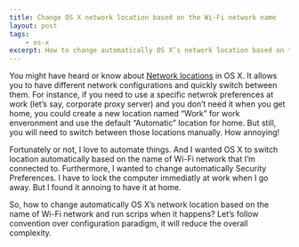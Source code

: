 ```yaml
---
title: Change OS X network location based on the Wi-Fi network name
layout: post
tags:
    - os-x
excerpt: How to change automatically OS X’s network location based on the name of Wi-Fi network and run scrips when it happens.
---
```


You might have heard or know about [Network locations](https://support.apple.com/en-us/HT202480) in OS X. It allows you to have different network configurations and quickly switch between them. For instance, if you need to use a specific netwrok preferences at work (let’s say, corporate proxy server) and you don’t need it when you get home, you could create a new location named “Work” for work enveronment and use the default “Automatic” location for home. But still, you will need to switch between those locations manually. How annoying!

Fortunately or not, I love to automate things. And I wanted OS X to switch location automatically based on the name of Wi-Fi network that I’m connected to. Furthermore, I wanted to change automatically Security Preferences. I have to lock the computer immediatly at work when I go away. But I found it annoing to have it at home.

So, how to change automatically OS X’s network location based on the name of Wi-Fi network and run scrips when it happens? Let’s follow convention over configuration paradigm, it will reduce the overall complexity.

